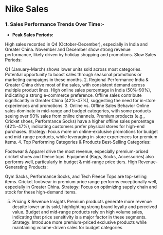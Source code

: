 # Nike Sales 

### 1. Sales Performance Trends Over Time:-
- **Peak Sales Periods:**

High sales recorded in Q4 (October-December), especially in India and Greater China.
November and December show strong revenue performance, likely driven by holiday shopping and promotions.
Slow Sales Periods:

Q1 (January-March) shows lower units sold across most categories.
Potential opportunity to boost sales through seasonal promotions or marketing campaigns in these months.
2. Regional Performance
India & Greater China drive most of the sales, with consistent demand across multiple product lines.
High online sales percentage in India (50%-90%), indicating a strong e-commerce preference.
Offline sales contribute significantly in Greater China (42%-47%), suggesting the need for in-store experiences and promotions.
3. Online vs. Offline Sales Behavior
Online sales dominate in mid-range and budget categories, with some products seeing over 90% sales from online channels.
Premium products (e.g., Cricket shoes, Performance Socks) have a higher offline sales percentage (42%-47%), indicating customers prefer physical stores for high-end purchases.
Strategy: Focus more on online-exclusive promotions for budget and mid-range products, while leveraging in-store experiences for premium items.
4. Top Performing Categories & Products
Best-Selling Categories:

Footwear & Apparel drive the most revenue, especially premium-priced cricket shoes and fleece tops.
Equipment (Bags, Socks, Accessories) also performs well, particularly in budget & mid-range price tiers.
High Revenue-Generating Products:

Gym Sacks, Performance Socks, and Tech Fleece Tops are top-selling items.
Cricket footwear in premium price range performs exceptionally well, especially in Greater China.
Strategy: Focus on optimizing supply chain and stock for these high-demand items.

5. Pricing & Revenue Insights
Premium products generate more revenue despite lower units sold, highlighting strong brand loyalty and perceived value.
Budget and mid-range products rely on high volume sales, indicating that price sensitivity is a major factor in these segments.
Strategy: Introduce more premium-priced exclusive products while maintaining volume-driven sales for budget categories.
